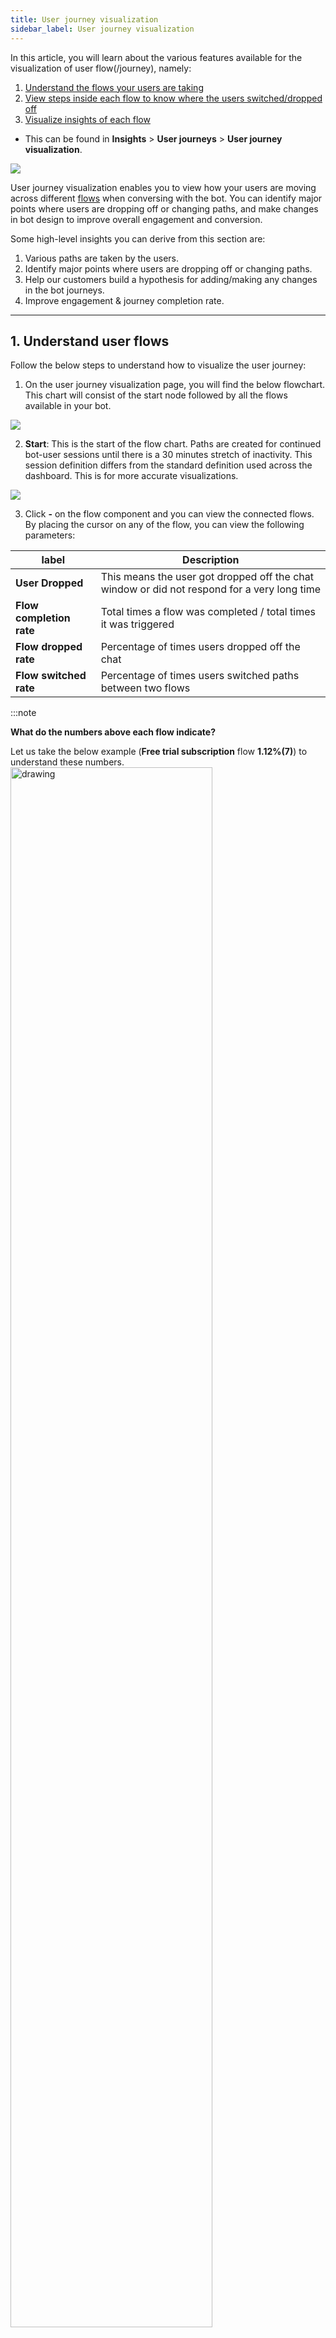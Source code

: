 ```yaml
---
title: User journey visualization
sidebar_label: User journey visualization
---
```


In this article, you will learn about the various features available for the visualization of user flow(/journey), namely: 
1. [Understand the flows your users are taking](#1)
2. [View steps inside each flow to know where the users switched/dropped off](#2)
3. [Visualize insights of each flow](#3)


- This can be found in **Insights** > **User journeys** > **User journey visualization**.

![](https://i.imgur.com/GPQooDP.png)


User journey visualization enables you to view how your users are moving across different [flows](https://docs.yellow.ai/docs/platform_concepts/studio/build/Flows/journeys) when conversing with the bot. You can identify major points where users are dropping off or changing paths, and make changes in bot design to improve overall engagement and conversion.


Some high-level insights you can derive from this section are:

1. Various paths are taken by the users.
2. Identify major points where users are dropping off or changing paths.
3. Help our customers build a hypothesis for adding/making any changes in the bot journeys.
4. Improve engagement & journey completion rate.


----------

## <a name="1"></a> 1. Understand user flows

Follow the below steps to understand how to visualize the user journey: 


1. On the user journey visualization page, you will find the below flowchart. This chart will consist of the start node followed by all the flows available in your bot. 

![](https://i.imgur.com/jLqm2y7.png)

2. **Start**: This is the start of the flow chart. Paths are created for continued bot-user sessions until there is a 30 minutes stretch of inactivity. This session definition differs from the standard definition used across the dashboard. This is for more accurate visualizations. 

![](https://i.imgur.com/m1UlUv4.png)

3. Click **-** on the flow component and you can view the connected flows. By placing the cursor on any of the flow, you can view the following parameters: 



| label       | Description                                                                                  |
| ------------ | -------------------------------------------------------------------------------------------- |
| **User Dropped** | This means the user got dropped off the chat window or did not respond for a very long time |
|**Flow completion rate**|Total times a flow was completed / total times it was triggered|
|**Flow dropped rate**|Percentage of times users dropped off the chat|
|**Flow switched rate** |Percentage of times users switched paths between two flows|

:::note

**What do the numbers above each flow indicate?**

Let us take the below example (**Free trial subscription** flow **1.12%(7)**) to understand these numbers. 
<img src="https://i.imgur.com/ZXkkCi5.png" alt="drawing" width="80%"/>


This means, out of 100% of the sessions which got triggered on the chat, 1.12 % (~ 7) times people went to the Free trial subscription flow directly after starting the session.
* This does not mean 7 users went through this flow. 
* This also does not mean that only 7 times the  Free trial subscription flow was triggered. 
* The flow was triggered 7 times directly after starting the session. This does not include the numbers for cases where this flow was triggered at a later stage.
:::

### <a name="2"></a> 1.1 View steps inside the flow


This modal helps you visualize how users have moved from one step to another inside a flow, and where they have dropped off, switched, or completed their flow. The option **View steps** can be accessed below each flow when that respective flow is open. 

<img src="https://i.imgur.com/0yv7SxV.png" alt="drawing" width="80%"/>

This chart indicates the path taken after entering this flow, following can be monitored by the components within:

1. **Flow switched**: This means the user switched from flow A to flow B.
2. **Flow completed**: This denotes the completion of the flow. It might take longer for certain users to complete the flow based on the steps in the flow and their responses to it.
3. **User dropped**: This means the user got dropped off the chat window or did not respond for a very long time.

![](https://i.imgur.com/QFfzzEQ.png)

------

## <a name="3"></a> 2. Visualization insights

Widget with actionable insights around good/poor performing flows, and steps with maximum drop-offs, switches, and agent transfers. 
- This is to automate the analysis of Journey Visualisation and help you identify areas of concern quickly, to improve bot performance. 
- You can further analyze the flows/steps highlighted and visit Builder to make necessary bot design changes. You can also check week-on-week improvement numbers to understand the impact of the changes made. 
- The analysis of user journey visualization has been automated to provide direct actionable insights, available on the right side of the section.

![](https://i.imgur.com/Cj46e5s.png)

1. View insights of the following by selecting a value:
    * **Poor performing flows**
    * **Good performing flows**
    * **Steps with maximum drop off’s**
    * **Steps with maximum journey switches**
    * **Steps with maximum agent transfers**


2. The related steps and flows along with their relevant data points would be listed out 
    - Take an example of **Steps with maximum drop offs**. The step names along with their related flow names are listed for which the drop-off rate is high.
    <img src="https://i.imgur.com/N9o97iU.png" alt="drawing" width="80%"/>
    - Select any of the flow names. For example - Quick replies.
    <img src="https://i.imgur.com/UKXjx9H.png" alt="drawing" width="80%"/>
    - You will reach the steps inside the floor model where you can see how the users have traversed within that particular flow.
    - The step with the highest drop rate is highlighted for quick and easy reference.
    <img src="https://i.imgur.com/x3z01fI.png" alt="drawing" width="100%"/>
    -  Click **Show steps** on top right to get redirected to **Studio** > **Builder** to make necessary changes in the flow design.
    <img src="https://i.imgur.com/lHb8Ko9.png" alt="drawing" width="80%"/>



:::note

Important pointers about the visualization section: 

- This can be viewed for all channels or the active channels on your bot. 

![](https://i.imgur.com/jE0qcDE.png)

- This can be viewed for a specific range of dates. 

![](https://i.imgur.com/tpjMXBl.png)

- The data is distributed on a ***session level***.
- Individual user paths cannot be visualized here.
- All the numbers mentioned inside the black boxes denote the number of ***user hits and not the unique users***.
- journeyVizOther(~3.12%) is the number of hits where paths did not follow any pattern.


![](https://i.imgur.com/RBM5nLL.png)
:::


